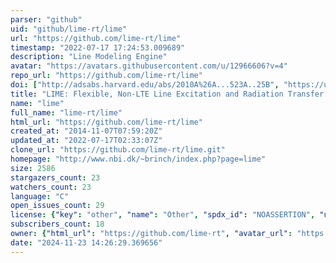 ```yaml
---
parser: "github"
uid: "github/lime-rt/lime"
url: "https://github.com/lime-rt/lime"
timestamp: "2022-07-17 17:24:53.009689"
description: "Line Modeling Engine"
avatar: "https://avatars.githubusercontent.com/u/12966606?v=4"
repo_url: "https://github.com/lime-rt/lime"
doi: ["http://adsabs.harvard.edu/abs/2010A%26A...523A..25B", "https://ui.adsabs.harvard.edu/abs/2011ascl.soft07012B/abstract"]
title: "LIME: Flexible, Non-LTE Line Excitation and Radiation Transfer Method for Millimeter and Far-infrared Wavelengths"
name: "lime"
full_name: "lime-rt/lime"
html_url: "https://github.com/lime-rt/lime"
created_at: "2014-11-07T07:59:20Z"
updated_at: "2022-07-17T02:33:07Z"
clone_url: "https://github.com/lime-rt/lime.git"
homepage: "http://www.nbi.dk/~brinch/index.php?page=lime"
size: 2586
stargazers_count: 23
watchers_count: 23
language: "C"
open_issues_count: 29
license: {"key": "other", "name": "Other", "spdx_id": "NOASSERTION", "url": null, "node_id": "MDc6TGljZW5zZTA="}
subscribers_count: 18
owner: {"html_url": "https://github.com/lime-rt", "avatar_url": "https://avatars.githubusercontent.com/u/12966606?v=4", "login": "lime-rt", "type": "Organization"}
date: "2024-11-23 14:26:29.369656"
---
```

